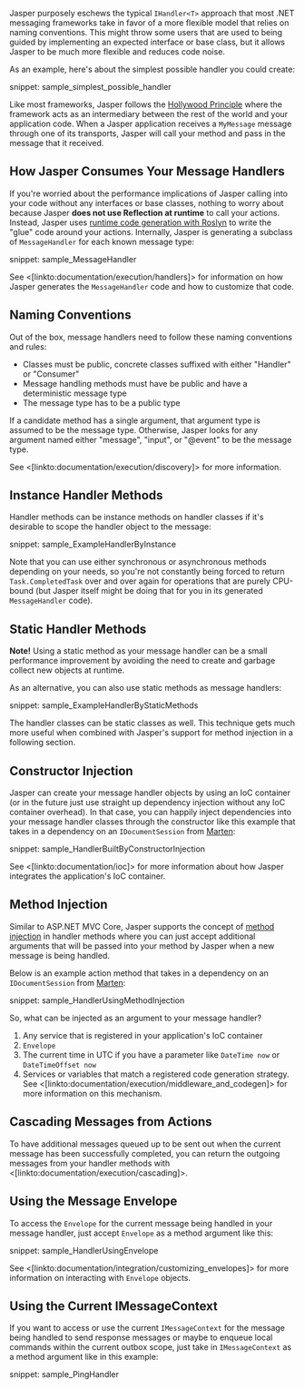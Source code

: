 <!--title:Writing Message Handlers -->

Jasper purposely eschews the typical `IHandler<T>` approach that most .NET messaging frameworks take in favor of a more flexible
model that relies on naming conventions. This might throw some users that are used to being guided by implementing an expected interface
or base class, but it allows Jasper to be much more flexible and reduces code noise.

As an example, here's about the simplest possible handler you could create:

snippet: sample_simplest_possible_handler

Like most frameworks, Jasper follows the [Hollywood Principle](http://wiki.c2.com/?HollywoodPrinciple) where the framework acts as an intermediary
between the rest of the world and your application code. When a Jasper application receives a `MyMessage` message through one of its transports, Jasper will call your method and pass in the message that it received.

## How Jasper Consumes Your Message Handlers

If you're worried about the performance implications of Jasper calling into your code without any interfaces or base classes, nothing to worry about because Jasper **does not use Reflection at runtime** to call your actions. Instead, Jasper uses [runtime
code generation with Roslyn](https://jeremydmiller.com/2015/11/11/using-roslyn-for-runtime-code-generation-in-marten/) to write the "glue" code around your actions. Internally, Jasper is generating a subclass of `MessageHandler` for each known message type:

snippet: sample_MessageHandler

See <[linkto:documentation/execution/handlers]> for information on how Jasper generates the `MessageHandler` code
and how to customize that code.

## Naming Conventions

Out of the box, message handlers need to follow these naming conventions and rules:

* Classes must be public, concrete classes suffixed with either "Handler" or "Consumer"
* Message handling methods must have be public and have a deterministic message type
* The message type has to be a public type

If a candidate method has a single argument, that argument type is assumed to be the message type. Otherwise, Jasper
looks for any argument named either "message", "input", or "@event" to be the message type.

See <[linkto:documentation/execution/discovery]> for more information.

## Instance Handler Methods

Handler methods can be instance methods on handler classes if it's desirable to scope the handler object to the message:

snippet: sample_ExampleHandlerByInstance

Note that you can use either synchronous or asynchronous methods depending on your needs, so you're not constantly being
forced to return `Task.CompletedTask` over and over again for operations that are purely CPU-bound (but Jasper itself might be doing
that for you in its generated `MessageHandler` code).



## Static Handler Methods

<div class="alert alert-info"><b>Note!</b> Using a static method as your message handler can be a small performance
improvement by avoiding the need to create and garbage collect new objects at runtime.</div>

As an alternative, you can also use static methods as message handlers:

snippet: sample_ExampleHandlerByStaticMethods

The handler classes can be static classes as well. This technique gets much more useful when combined with Jasper's
support for method injection in a following section.

## Constructor Injection

Jasper can create your message handler objects by using an IoC container (or in the future just use straight up dependency injection
without any IoC container overhead). In that case, you can happily inject dependencies into your message handler classes through the
constructor like this example that takes in a dependency on an `IDocumentSession` from [Marten](http://jasperfx.github.io/marten):

snippet: sample_HandlerBuiltByConstructorInjection

See <[linkto:documentation/ioc]> for more information about how Jasper integrates the application's IoC container.

## Method Injection

Similar to ASP.NET MVC Core, Jasper supports the concept of [method injection](https://www.martinfowler.com/articles/injection.html) in handler methods where you can just accept additional
arguments that will be passed into your method by Jasper when a new message is being handled.

Below is an example action method that takes in a dependency on an `IDocumentSession` from [Marten](http://jasperfx.github.io/marten):

snippet: sample_HandlerUsingMethodInjection

So, what can be injected as an argument to your message handler?

1. Any service that is registered in your application's IoC container
1. `Envelope`
1. The current time in UTC if you have a parameter like `DateTime now` or `DateTimeOffset now`
1. Services or variables that match a registered code generation strategy. See <[linkto:documentation/execution/middleware_and_codegen]> for more information on this mechanism.

## Cascading Messages from Actions

To have additional messages queued up to be sent out when the current message has been successfully completed,
you can return the outgoing messages from your handler methods with <[linkto:documentation/execution/cascading]>.

## Using the Message Envelope

To access the `Envelope` for the current message being handled in your message handler, just accept `Envelope` as a method
argument like this:

snippet: sample_HandlerUsingEnvelope

See <[linkto:documentation/integration/customizing_envelopes]> for more information on interacting with `Envelope` objects.

## Using the Current IMessageContext

If you want to access or use the current `IMessageContext` for the message being handled to send response messages
or maybe to enqueue local commands within the current outbox scope, just take in `IMessageContext` as a method argument
like in this example:

snippet: sample_PingHandler
